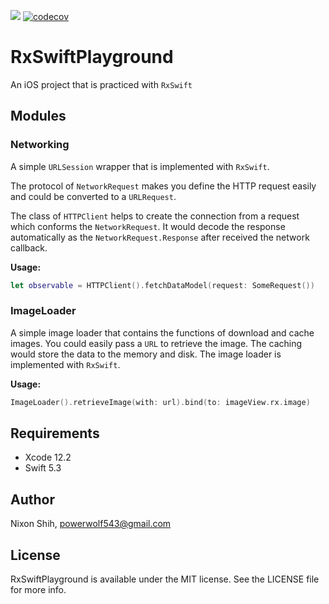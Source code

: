 [![](https://github.com/powerwolf543/RxSwiftPlayground/workflows/UnitTests/badge.svg)](https://github.com/powerwolf543/RxSwiftPlayground/actions?query=workflow%3AUnitTests) 
[![codecov](https://codecov.io/gh/powerwolf543/RxSwiftPlayground/branch/master/graph/badge.svg)](https://codecov.io/gh/powerwolf543/RxSwiftPlayground)

# RxSwiftPlayground
An iOS project that is practiced with `RxSwift`

## Modules

### Networking

A simple `URLSession` wrapper that is implemented with `RxSwift`.

The protocol of `NetworkRequest` makes you define the HTTP request easily and could be converted to a `URLRequest`.

The class of `HTTPClient` helps to create the connection from a request which conforms the `NetworkRequest`. It would decode the response automatically as the `NetworkRequest.Response` after received the network callback.

**Usage:**

``` swift
let observable = HTTPClient().fetchDataModel(request: SomeRequest())
```

### ImageLoader

A simple image loader that contains the functions of download and cache images. You could easily pass a `URL` to retrieve the image. The caching would store the data to the memory and disk. The image loader is implemented with `RxSwift`.

**Usage:**

``` swift
ImageLoader().retrieveImage(with: url).bind(to: imageView.rx.image)
```

## Requirements

- Xcode 12.2
- Swift 5.3

## Author

Nixon Shih, powerwolf543@gmail.com

## License

RxSwiftPlayground is available under the MIT license. See the LICENSE file for more info.
